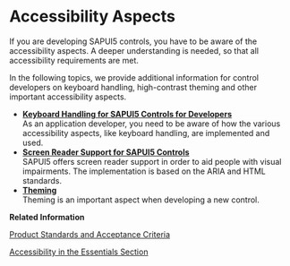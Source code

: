 <!-- loio694b3568fcc94f089ac7515d6fadbd5d -->

# Accessibility Aspects

If you are developing SAPUI5 controls, you have to be aware of the accessibility aspects. A deeper understanding is needed, so that all accessibility requirements are met.

In the following topics, we provide additional information for control developers on keyboard handling, high-contrast theming and other important accessibility aspects.

-   **[Keyboard Handling for SAPUI5 Controls for Developers](keyboard-handling-for-sapui5-controls-for-developers-3e631ad.md "As an application developer, you need to be aware of how the various accessibility aspects, like keyboard handling, are implemented and used. ")**  
As an application developer, you need to be aware of how the various accessibility aspects, like keyboard handling, are implemented and used.
-   **[Screen Reader Support for SAPUI5 Controls](screen-reader-support-for-sapui5-controls-3853db3.md "SAPUI5 offers screen reader support in order to aid people with visual impairments. The implementation is based on the ARIA and HTML standards.")**  
SAPUI5 offers screen reader support in order to aid people with visual impairments. The implementation is based on the ARIA and HTML standards.
-   **[Theming](theming-37c3392.md "Theming is an important aspect when developing a new control.")**  
Theming is an important aspect when developing a new control.

**Related Information**  


[Product Standards and Acceptance Criteria](product-standards-and-acceptance-criteria-bafc686.md "To be of high quality and usable in mission-critical business software, SAPUI5 needs to fulfill specific product standards and acceptance criteria. While these are not directly related to code conventions, the most important standards and criteria are mentioned here, because new code needs to fulfill these requirements.")

[Accessibility in the Essentials Section](../04_Essentials/accessibility-322f55d.md "Accessibility in the Essentials Section")

